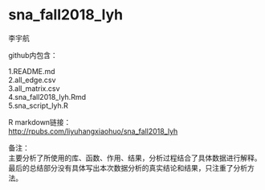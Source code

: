 # sna_fall2018_lyh
李宇航

github内包含：

1.README.md  
2.all_edge.csv  
3.all_matrix.csv  
4.sna_fall2018_lyh.Rmd  
5.sna_script_lyh.R

R markdown链接：  
http://rpubs.com/liyuhangxiaohuo/sna_fall2018_lyh  

备注：  
主要分析了所使用的库、函数、作用、结果，分析过程结合了具体数据进行解释。  
最后的总结部分没有具体写出本次数据分析的真实结论和结果，只注重了分析方法。
